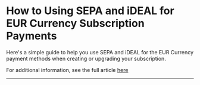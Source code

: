 # How to Using SEPA and iDEAL for EUR Currency Subscription Payments

Here's a simple guide to help you use SEPA and iDEAL for the EUR Currency payment methods when creating or upgrading your subscription.

For additional information, see the full article [here](https://support.optisigns.com/hc/en-us/articles/35749502945555)

---
